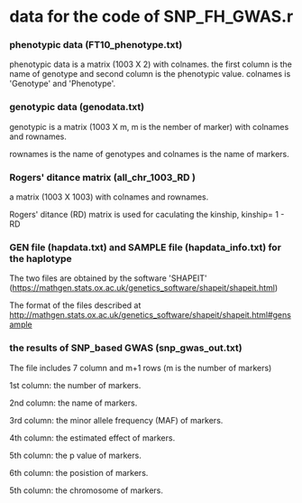 # data for the code of SNP_FH_GWAS.r

### phenotypic data (FT10_phenotype.txt)

phenotypic data is a matrix (1003 X 2) with colnames. 
the first column is the name of genotype and second column is the phenotypic value. 
colnames is 'Genotype' and 'Phenotype'.


### genotypic data (genodata.txt)

genotypic is a matrix (1003 X m, m is the nember of marker) with colnames and rownames.

rownames is the name of genotypes and colnames is the name of markers.


### Rogers' ditance matrix (all_chr_1003_RD )

a matrix (1003  X 1003) with colnames and rownames.

Rogers' ditance (RD) matrix is used for caculating the kinship, kinship= 1 - RD



### GEN file (hapdata.txt) and SAMPLE file (hapdata_info.txt) for the haplotype
The two files are obtained by the software 'SHAPEIT' (https://mathgen.stats.ox.ac.uk/genetics_software/shapeit/shapeit.html)

The format of the files described at http://mathgen.stats.ox.ac.uk/genetics_software/shapeit/shapeit.html#gensample



### the results of SNP_based GWAS (snp_gwas_out.txt)
The file includes 7 column and m+1 rows (m is the number of markers)

1st column: the number of markers.

2nd column: the name of markers.

3rd column: the minor allele frequency (MAF) of markers.

4th column: the estimated effect of markers.

5th column: the p value of markers.

6th column: the posistion of markers.

5th column: the chromosome of markers.
